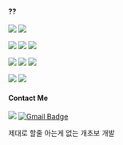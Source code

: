 <!-- ![](https://github-readme-stats.vercel.app/api?username=MythologyJH) -->
 
#### ??
<p>
 <img src="https://img.shields.io/badge/Flutter-02569B?style=for-the-badge&logo=Flutter&logoColor=white">
 <img src="https://img.shields.io/badge/Dart-0175C2?style=for-the-badge&logo=Dart&logoColor=white">
</p>
<p>
 <img src="https://img.shields.io/badge/JavaScript-F7DF1E?style=for-the-badge&logo=JavaScript&logoColor=white">
 <img src="https://img.shields.io/badge/Node.js-339933?style=for-the-badge&logo=Node.js&logoColor=white">
 <img src="https://img.shields.io/badge/Python-3776AB?style=for-the-badge&logo=Python&logoColor=white">
 <!-- 미개봉 <img src="https://img.shields.io/badge/FastAPI-009688?style=for-the-badge&logo=FastAPI&logoColor=white"> --> 
 <!-- 미개봉 <img src="https://img.shields.io/badge/MongoDB-47A248?style=for-the-badge&logo=MongoDB&logoColor=white"> --> 
 <!-- 미개봉 <img src="https://img.shields.io/badge/Docker-2496ED?style=for-the-badge&logo=Docker&logoColor=white"> --> 
</p>
<p>
 <img src="https://img.shields.io/badge/FireBase-FFCA28?style=for-the-badge&logo=FireBase&logoColor=white">
 <img src="https://img.shields.io/badge/Amazon AWS-232F3E?style=for-the-badge&logo=Amazon AWS&logoColor=white">
 <img src="https://img.shields.io/badge/Netlify-00C7B7?style=for-the-badge&logo=Netlify&logoColor=white">
</p>
<p>
 <img src="https://img.shields.io/badge/Visual Studio Code-007ACC?style=for-the-badge&logo=Visual Studio Code&logoColor=white">
 <img src="https://img.shields.io/badge/Android Studio-3DDC84?style=for-the-badge&logo=Android Studio&logoColor=white">
</p>



#### Contact Me
![](https://img.shields.io/badge/Discord-MythologyJH%230312-orange)
 [![Gmail Badge](https://img.shields.io/badge/Gmail-d14836?style=flat-square&logo=Gmail&logoColor=white&link=mailto:mousepixz@gmail.com)](mailto:mousepixz@gmail.com)



제대로 할줄 아는게 없는 개초보 개발
